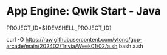 # App Engine: Qwik Start - Java

PROJECT_ID=${DEVSHELL_PROJECT_ID}

curl -O https://raw.githubusercontent.com/ytono/gcp-arcade/main/202402/Trivia/Week01/02/a.sh
bash a.sh
